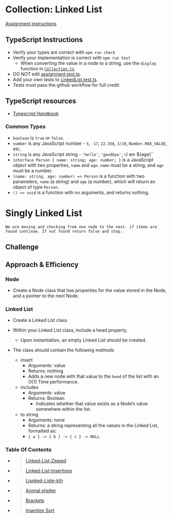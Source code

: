 # Collection: Linked List

[Assignment instructions](https://codefellows.github.io/common_curriculum/data_structures_and_algorithms/Code_401/class-05/LAB)

## TypeScript Instructions

- Verify your types are correct with `npm run check`
- Verify your implementation is correct with `npm run test`
  - When converting the value in a node to a string, use the `display` function in [`Collection.ts`](./src/Collection.ts).
- DO NOT edit [assignment.test.ts](./src/).
- Add your own tests to [LinkedList.test.ts](./src/LinkedList.test.ts).
- Tests must pass the github workflow for full credit.

## TypeScript resources

- [Typescript Handbook](https://www.typescriptlang.org/docs/handbook/intro.html)

### Common Types

- `boolean` is `true` or `false`.
- `number` is any JavaScript number - `5`, `-17`, `22.356`, `3/10`, `Number.MAX_VALUE`, etc.
- `string` is any JavaScript string - `'hello'`, `'goodbye'`, `\`I am ${age}\``
- `interface Person { name: string; age: number; }` is a JavaScript object with two properties, `name` and `age`. `name` must be a string, and `age` must be a number.
- `(name: string, age: number) => Person` is a function with two parameters, `name` (a string) and `age` (a number), which will return an object of type `Person`.
- `() => void` is a function with no arguments, and returns nothing.
  <!-- - `'hello'`' is the JavaScript string `'hello'` and no other string. -->
  <!-- - `'hello'|'goodbye'` is either the JavaScript string `'hello'` or the string `'goodbye'`, and no other strings. -->

# Singly Linked List

<!-- Short summary or background information -->

```
We are moving and checking from one node to the next. if items are found continue. If not found return false and stop.
```

## Challenge

<!-- Description of the challenge -->

## Approach & Efficiency

<!-- What approach did you take? Why? What is the Big O space/time for this approach? -->

### Node

- Create a Node class that has properties for the value stored in the Node, and a pointer to the next Node.

### Linked List

- Create a Linked List class

- Within your Linked List class, include a head property.
  - Upon instantiation, an empty Linked List should be created.
- The class should contain the following methods
  - insert
    - Arguments: value
    - Returns: nothing
    - Adds a new node with that value to the `head` of the list with an O(1) Time performance.
  - includes
    - Arguments: value
    - Returns: Boolean
      - Indicates whether that value exists as a Node’s value somewhere within the list.
  - to string
    - Arguments: none
    - Returns: a string representing all the values in the Linked List, formatted as:
    - `{ a } -> { b } -> { c } -> NULL`

### Table Of Contents

- > [Linked-List-Zipped](./401/Linked-list-zipped.md)
- > [Linked-List-Insertions](./401/Linked-List-Insertions.md)
- > [Lisnked-Liste-kth](./401/Linked-List-kth)
- > [Animal shelter](./401/stackShelter.md)
- > [Brackets](./401/stack-queue-brackets.md)
- > [Insertion Sort](./401/codeChallenge26.md)
